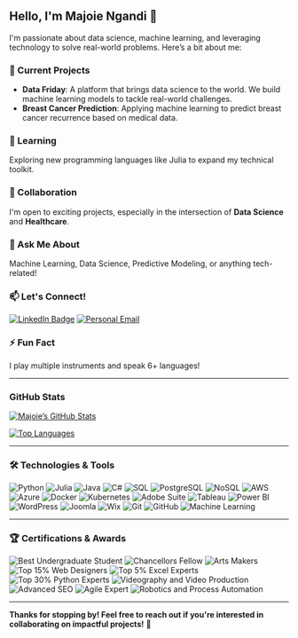 ## Hello, I'm Majoie Ngandi 👋

I'm passionate about data science, machine learning, and leveraging technology to solve real-world problems. Here’s a bit about me:

### 🔭 Current Projects
- **Data Friday**: A platform that brings data science to the world. We build machine learning models to tackle real-world challenges.
- **Breast Cancer Prediction**: Applying machine learning to predict breast cancer recurrence based on medical data.

### 🌱 Learning
Exploring new programming languages like Julia to expand my technical toolkit.

### 👯 Collaboration
I'm open to exciting projects, especially in the intersection of **Data Science** and **Healthcare**.


### 💬 Ask Me About
Machine Learning, Data Science, Predictive Modeling, or anything tech-related!

### 📫 Let's Connect!
[![LinkedIn Badge](https://img.shields.io/badge/LinkedInMajoie-Ngandi-blue?style=flat-square&logo=linkedin&logoColor=white)](https://www.linkedin.com/in/majoie-ngandi)
[![Personal Email](https://img.shields.io/badge/Email-admin@majoiengandi.com-red?style=flat-square&logo=gmail&logoColor=white)](mailto:admin@majoiengandi.com)

### ⚡ Fun Fact
I play multiple instruments and speak 6+ languages!

---

### GitHub Stats
[![Majoie’s GitHub Stats](https://github-readme-stats.vercel.app/api?username=stickz-man&show_icons=true&theme=radical)](https://github.com/stickz-man)

[![Top Languages](https://github-readme-stats.vercel.app/api/top-langs/?username=stickz-man&layout=compact&theme=radical)](https://github.com/stickz-man)

---

### 🛠️ Technologies & Tools
![Python](https://img.shields.io/badge/Python-3776AB?style=flat-square&logo=python&logoColor=white)
![Julia](https://img.shields.io/badge/Julia-9558B2?style=flat-square&logo=julia&logoColor=white)
![Java](https://img.shields.io/badge/Java-007396?style=flat-square&logo=java&logoColor=white)
![C#](https://img.shields.io/badge/C%23-239120?style=flat-square&logo=c-sharp&logoColor=white)
![SQL](https://img.shields.io/badge/SQL-4479A1?style=flat-square&logo=postgresql&logoColor=white)
![PostgreSQL](https://img.shields.io/badge/PostgreSQL-336791?style=flat-square&logo=postgresql&logoColor=white)
![NoSQL](https://img.shields.io/badge/NoSQL-4DB33D?style=flat-square&logo=mongodb&logoColor=white)
![AWS](https://img.shields.io/badge/AWS-232F3E?style=flat-square&logo=amazon-aws&logoColor=white)
![Azure](https://img.shields.io/badge/Azure-0078D4?style=flat-square&logo=microsoft-azure&logoColor=white)
![Docker](https://img.shields.io/badge/Docker-2496ED?style=flat-square&logo=docker&logoColor=white)
![Kubernetes](https://img.shields.io/badge/Kubernetes-326CE5?style=flat-square&logo=kubernetes&logoColor=white)
![Adobe Suite](https://img.shields.io/badge/Adobe%20Suite-FF0000?style=flat-square&logo=adobe&logoColor=white)
![Tableau](https://img.shields.io/badge/Tableau-E97627?style=flat-square&logo=tableau&logoColor=white)
![Power BI](https://img.shields.io/badge/Power%20BI-F2C811?style=flat-square&logo=power-bi&logoColor=white)
![WordPress](https://img.shields.io/badge/WordPress-21759B?style=flat-square&logo=wordpress&logoColor=white)
![Joomla](https://img.shields.io/badge/Joomla-5091CD?style=flat-square&logo=joomla&logoColor=white)
![Wix](https://img.shields.io/badge/Wix-FAAD00?style=flat-square&logo=wix&logoColor=white)
![Git](https://img.shields.io/badge/Git-F05032?style=flat-square&logo=git&logoColor=white)
![GitHub](https://img.shields.io/badge/GitHub-181717?style=flat-square&logo=github&logoColor=white)
![Machine Learning](https://img.shields.io/badge/Machine%20Learning-00C49F?style=flat-square&logo=machine-learning&logoColor=white)


---
### 🏆 Certifications & Awards

![Best Undergraduate Student](https://img.shields.io/badge/Best%20Undergraduate%20Student-East%20Carolina%20University-blue?style=flat-square)
![Chancellors Fellow](https://img.shields.io/badge/Chancellors%20Fellow-East%20Carolina%20University-blue?style=flat-square)
![Arts Makers](https://img.shields.io/badge/Arts%20Makers-East%20Carolina%20University-blue?style=flat-square)
![Top 15% Web Designers](https://img.shields.io/badge/LinkedIn-Top%2015%25%20Web%20Designers-blue?style=flat-square&logo=linkedin&logoColor=white)
![Top 5% Excel Experts](https://img.shields.io/badge/LinkedIn-Top%205%25%20Excel%20Experts-blue?style=flat-square&logo=linkedin&logoColor=white)
![Top 30% Python Experts](https://img.shields.io/badge/LinkedIn-Top%2030%25%20Python%20Experts-blue?style=flat-square&logo=linkedin&logoColor=white)
![Videography and Video Production](https://img.shields.io/badge/Certification-Videography%20%26%20Video%20Production-green?style=flat-square)
![Advanced SEO](https://img.shields.io/badge/Certification-Advanced%20SEO-green?style=flat-square)
![Agile Expert](https://img.shields.io/badge/Certification-Agile%20Expert-green?style=flat-square)
![Robotics and Process Automation](https://img.shields.io/badge/Certification-Robotics%20%26%20Process%20Automation-green?style=flat-square)

---

**Thanks for stopping by! Feel free to reach out if you're interested in collaborating on impactful projects!** 🚀
